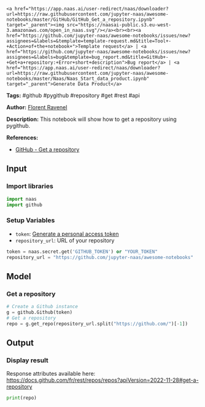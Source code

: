     <a href="https://app.naas.ai/user-redirect/naas/downloader?url=https://raw.githubusercontent.com/jupyter-naas/awesome-notebooks/master/GitHub/GitHub_Get_a_repository.ipynb" target="_parent"><img src="https://naasai-public.s3.eu-west-3.amazonaws.com/open_in_naas.svg"/></a><br><br><a href="https://github.com/jupyter-naas/awesome-notebooks/issues/new?assignees=&labels=&template=template-request.md&title=Tool+-+Action+of+the+notebook+">Template request</a> | <a href="https://github.com/jupyter-naas/awesome-notebooks/issues/new?assignees=&labels=bug&template=bug_report.md&title=GitHub+-+Get+a+repository:+Error+short+description">Bug report</a> | <a href="https://app.naas.ai/user-redirect/naas/downloader?url=https://raw.githubusercontent.com/jupyter-naas/awesome-notebooks/master/Naas/Naas_Start_data_product.ipynb" target="_parent">Generate Data Product</a>

**Tags:** #github #pygithub #repository #get #rest #api

**Author:** [Florent Ravenel](https://www.linkedin.com/in/florent-ravenel/)

**Description:** This notebook will show how to get a repository using pygithub.

**References:**
- [GitHub - Get a repository](https://docs.github.com/fr/rest/repos/repos?apiVersion=2022-11-28#get-a-repository)

## Input

### Import libraries


```python
import naas
import github
```

### Setup Variables
- `token`: [Generate a personal access token](https://docs.github.com/en/github/authenticating-to-github/creating-a-personal-access-token)
- `repository_url`: URL of your repository


```python
token = naas.secret.get('GITHUB_TOKEN') or "YOUR_TOKEN"
repository_url = "https://github.com/jupyter-naas/awesome-notebooks"
```

## Model

### Get a repository


```python
# Create a Github instance
g = github.Github(token)
# Get a repository
repo = g.get_repo(repository_url.split("https://github.com/")[-1])
```

## Output

### Display result
Response attributes available here: https://docs.github.com/fr/rest/repos/repos?apiVersion=2022-11-28#get-a-repository


```python
print(repo)
```

 

